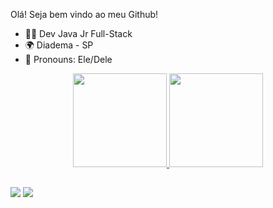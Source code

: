 Olá! Seja bem vindo ao meu Github!

- 👨‍🎓 Dev Java Jr Full-Stack
- 🌍 Diadema - SP
- 🙂 Pronouns: Ele/Dele

<div align="center">
  <a href="https://github.com/LucassRoberto">
  <img height="150em" src="https://github-readme-stats.vercel.app/api?username=LucassRoberto&show_icons=true&theme=gotham&include_all_commits=true&count_private=true"/>
  <img height="150em" src="https://github-readme-stats.vercel.app/api/top-langs/?username=LucassRoberto&layout=compact&langs_count=7&theme=gotham"/>
</div>
  
  ##
 
<div> 
  <a href = "mailto:lucasolbarcelos@gmail.com"><img src="https://img.shields.io/badge/-Gmail-%23333?style=for-the-badge&logo=gmail&logoColor=white" target="_blank"></a>
 <a href="https://linkedin.com/in/lucas-roberto-de-oliveira-barcelos" target="_blank"><img src="https://img.shields.io/badge/-LinkedIn-%230077B5?style=for-the-badge&logo=linkedin&logoColor=white" target="_blank"></a>  
</div>
